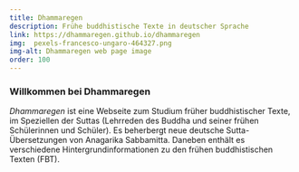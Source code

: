 ```yaml
---
title: Dhammaregen
description: Frühe buddhistische Texte in deutscher Sprache
link: https://dhammaregen.github.io/dhammaregen
img:  pexels-francesco-ungaro-464327.png
img-alt: Dhammaregen web page image
order: 100
---
```

### Willkommen bei Dhammaregen
*Dhammaregen* ist eine Webseite zum Studium früher buddhistischer Texte, im Speziellen der Suttas (Lehrreden des Buddha und seiner frühen Schülerinnen und Schüler). Es beherbergt neue deutsche Sutta-Übersetzungen von Anagarika Sabbamitta. Daneben enthält es verschiedene Hintergrundinformationen zu den frühen buddhistischen Texten (FBT).


